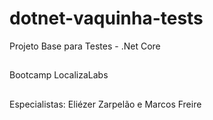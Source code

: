 # dotnet-vaquinha-tests
Projeto Base para Testes - .Net Core
##
Bootcamp LocalizaLabs
##
Especialistas: Eliézer Zarpelão e Marcos Freire

